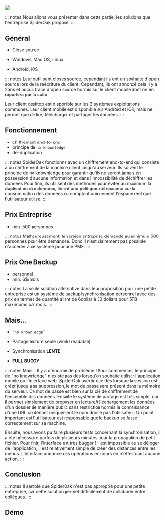 #
![](assets/img/spideroak.png)

::: notes
Nous allons vous présenter dans cette partie, les solutions que l'entreprise SpiderOak propose.
:::

## Général

- Close source

- Windows, Mac OS, Linux
- Android, iOS

::: notes
Leur outil sont closes source, cependant ils ont un souhaite d'open source lors de la réécriture du client.
Cependant, ils ont annoncé cela il y a 2ans et aucun trace d'open source hormis sur le client mobile dont on en reparlera par la suite

Leur client desktop est disponible sur les 3 systèmes exploitations communes.
Leur client mobile est disponible sur Android et iOS, mais ne permet que de lire, télécharger et partager les données.
:::

## Fonctionnement

- chiffrement end-to-end
- principe de `no knownledge`
- de-duplication

::: notes
SpiderOak fonctionne avec un chiffrement end-to-end qui consiste à un chiffrement de la machine client jusqu'au serveur.
Ils suivent le principe de no knownledge pour garantir qu'ils ne seront jamais en possession d'aucune information et dans l'impossibilité de déchiffrer les données
Pour finir, ils utilisent des méthodes pour éviter au maximum la duplication des données, ils ont une politique intéressante sur la consommation des données en comptant uniquement l'espace réel que l'utilisateur utilise.
:::

## Prix Entreprise

- min. 500 personnes 

::: notes
Malheureusement, la version entreprise demande au minimum 500 personnes pour être demandée.
Donc il n’est clairement pas possible d'accéder à ce système pour une PME.
:::

## Prix One Backup

- personnel
- min. 6$/mois

::: notes
La seule solution alternative dans leur proposition pour une petite entreprise est un système de backup/synchronisation personnel avec des prix en termes de quantité allant de 6dollar à 30 dollars pour 5TB maximums par mois.
:::

## Mais...

- "`no knownledge`"
- Partage lecture seule (world readable)

- Synchronisation **LENTE**
- **FULL BUGGY**

::: notes
Mais... Il y a d'énorme de problème ! Pour commencer, le principe de "no knownledge" n'existe pas dès lorsqu'on souhaite utiliser l'application mobile ou l'interface web.
SpiderOak avertir que dès lorsque la session est créer jusqu'a sa suppression, le mot de passe sera présent dans la mémoire du serveur.
Ce mot de passe est bien sur la clé de chiffrement de l'ensemble des données.
Ensuite le système de partage est très simple, car il permet simplement de proposer en lecture/téléchargement les données d'un dossier de manière public sans restriction hormis la connaissance d'une URL contenant uniquement le nom donné pas l'utilisateur.
Un point important est l'utilisateur est responsable que le backup se fasse correctement sur sa machine.

Ensuite, nous avons pu faire plusieurs tests concernant la synchronisation, il a été nécessaire parfois de plusieurs minutes pour la propagation de petit fichier.
Pour finir, l'interface est très bugger ! Il est impossible de se déloger de l'application, il est relativement simple de créer des distances entre les menus.
L'interface annonce des opérations en cours en n'effectuant aucune action.
:::

## Conclusion

::: notes
Il semble que SpiderOak n'est pas approprié pour une petite entreprise, car cette solution permet difficilement de collaborer entre collègues.
:::

## Démo
